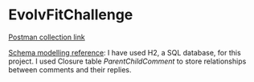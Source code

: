# EvolvFitChallenge
[Postman collection link](https://www.getpostman.com/collections/048bfbaeeb7ade0f78aa)

[Schema modelling reference](https://nehajirafe.medium.com/data-modeling-designing-facebook-style-comments-with-sql-4cf9e81eb164): 
I have used H2, a SQL database, for this project. I used Closure table *ParentChildComment* to store relationships between comments and their replies.
